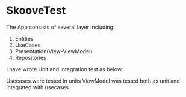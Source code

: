 # SkooveTest

The App consists of several layer including:

1. Entities
2. UseCases
3. Presentation(View-ViewModel)
4. Repositories

I have wrote Unit and Integration test as below:

Usecases were tested in units
ViewModel was tested both as unit and integrated with usecases.